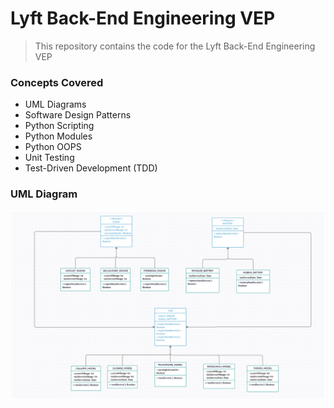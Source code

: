 # Lyft Back-End Engineering VEP

> This repository contains the code for the Lyft Back-End Engineering VEP

### Concepts Covered

- UML Diagrams
- Software Design Patterns
- Python Scripting
- Python Modules
- Python OOPS
- Unit Testing
- Test-Driven Development (TDD)

### UML Diagram

![UML Diagram](./assests/uml.png)